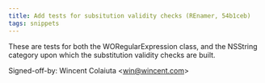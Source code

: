 ```yaml
---
title: Add tests for subsitution validity checks (REnamer, 54b1ceb)
tags: snippets
---
```


These are tests for both the WORegularExpression class, and the NSString category upon which the substitution validity checks are built.

Signed-off-by: Wincent Colaiuta &lt;win@wincent.com&gt;
